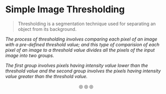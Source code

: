 # Simple Image Thresholding

>Thresholding is a segmentation technique used for separating an object from its background.

_The process of thresholding involves comparing each pixel of an image with a pre-defined threshold value; and this type of comparision of each pixel of an image to a threshold value divides all the pixels of the input image into two groups._

_The first group involves pixels having intensity value lower than the threshold value and the second group involves the pixels having intensity value greater than the threshold value._

<p align="center">
&#9678; &#9678; &#9678;
</p>
